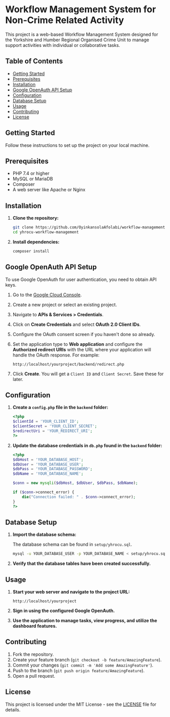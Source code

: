 # Workflow Management System for Non-Crime Related Activity

This project is a web-based Workflow Management System designed for the Yorkshire and Humber Regional Organised Crime Unit to manage support activities with individual or collaborative tasks.

## Table of Contents
- [Getting Started](#getting-started)
- [Prerequisites](#prerequisites)
- [Installation](#installation)
- [Google OpenAuth API Setup](#google-openauth-api-setup)
- [Configuration](#configuration)
- [Database Setup](#database-setup)
- [Usage](#usage)
- [Contributing](#contributing)
- [License](#license)

## Getting Started

Follow these instructions to set up the project on your local machine.

## Prerequisites

- PHP 7.4 or higher
- MySQL or MariaDB
- Composer
- A web server like Apache or Nginx

## Installation

1. **Clone the repository:**
    ```bash
    git clone https://github.com/OyinkansolaAfolabi/workflow-management-system.git
    cd yhrocu-workflow-management
    ```

2. **Install dependencies:**
    ```bash
    composer install
    ```

## Google OpenAuth API Setup

To use Google OpenAuth for user authentication, you need to obtain API keys.

1. Go to the [Google Cloud Console](https://console.cloud.google.com/).

2. Create a new project or select an existing project.

3. Navigate to **APIs & Services > Credentials**.

4. Click on **Create Credentials** and select **OAuth 2.0 Client IDs**.

5. Configure the OAuth consent screen if you haven't done so already.

6. Set the application type to **Web application** and configure the **Authorized redirect URIs** with the URL where your application will handle the OAuth response. For example:
    ```
    http://localhost/yourproject/backend/redirect.php
    ```

7. Click **Create**. You will get a `Client ID` and `Client Secret`. Save these for later.

## Configuration

1. **Create a `config.php` file in the `backend` folder:**

    ```php
    <?php
    $clientId = 'YOUR_CLIENT_ID';
    $clientSecret = 'YOUR_CLIENT_SECRET';
    $redirectUri = 'YOUR_REDIRECT_URI';
    ?>
    ```

2. **Update the database credentials in `db.php` found in the `backend` folder:**

    ```php
    <?php
    $dbHost = 'YOUR_DATABASE_HOST';
    $dbUser = 'YOUR_DATABASE_USER';
    $dbPass = 'YOUR_DATABASE_PASSWORD';
    $dbName = 'YOUR_DATABASE_NAME';

    $conn = new mysqli($dbHost, $dbUser, $dbPass, $dbName);

    if ($conn->connect_error) {
        die("Connection failed: " . $conn->connect_error);
    }
    ?>
    ```

## Database Setup

1. **Import the database schema:**

    The database schema can be found in `setup/yhrocu.sql`.

    ```bash
    mysql -u YOUR_DATABASE_USER -p YOUR_DATABASE_NAME < setup/yhrocu.sql
    ```

2. **Verify that the database tables have been created successfully.**

## Usage

1. **Start your web server and navigate to the project URL:**

    ```
    http://localhost/yourproject
    ```

2. **Sign in using the configured Google OpenAuth.**

3. **Use the application to manage tasks, view progress, and utilize the dashboard features.**

## Contributing

1. Fork the repository.
2. Create your feature branch (`git checkout -b feature/AmazingFeature`).
3. Commit your changes (`git commit -m 'Add some AmazingFeature'`).
4. Push to the branch (`git push origin feature/AmazingFeature`).
5. Open a pull request.

## License

This project is licensed under the MIT License - see the [LICENSE](LICENSE) file for details.
